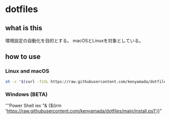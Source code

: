 # dotfiles

## what is this

環境設定の自動化を目的とする。
macOSとLinuxを対象としている。

## how to use

### Linux and macOS
```bash
sh -c "$(curl -fsSL https://raw.githubusercontent.com/kenyamada/dotfiles/main/install.sh)"
```

### Windows (BETA)
'''Power Shell
iex "& {$(irm 'https://raw.githubusercontent.com/kenyamada/dotfiles/main/install.ps1')}"
```

